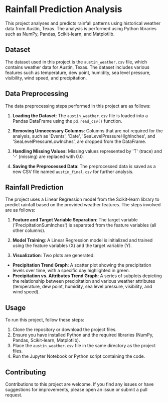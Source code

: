 # Rainfall Prediction Analysis

This project analyses and predicts rainfall patterns using historical weather data from Austin, Texas. The analysis is performed using Python libraries such as NumPy, Pandas, Scikit-learn, and Matplotlib.

## Dataset

The dataset used in this project is the `austin_weather.csv` file, which contains weather data for Austin, Texas. The dataset includes various features such as temperature, dew point, humidity, sea level pressure, visibility, wind speed, and precipitation.

## Data Preprocessing

The data preprocessing steps performed in this project are as follows:

1. **Loading the Dataset**: The `austin_weather.csv` file is loaded into a Pandas DataFrame using the `pd.read_csv()` function.

2. **Removing Unnecessary Columns**: Columns that are not required for the analysis, such as 'Events', 'Date', 'SeaLevelPressureHighInches', and 'SeaLevelPressureLowInches', are dropped from the DataFrame.

3. **Handling Missing Values**: Missing values represented by 'T' (trace) and '-' (missing) are replaced with 0.0.

4. **Saving the Preprocessed Data**: The preprocessed data is saved as a new CSV file named `austin_final.csv` for further analysis.

## Rainfall Prediction

The project uses a Linear Regression model from the Scikit-learn library to predict rainfall based on the provided weather features. The steps involved are as follows:

1. **Feature and Target Variable Separation**: The target variable ('PrecipitationSumInches') is separated from the feature variables (all other columns).

2. **Model Training**: A Linear Regression model is initialized and trained using the feature variables (X) and the target variable (Y).

3. **Visualization**: Two plots are generated:
  - **Precipitation Trend Graph**: A scatter plot showing the precipitation levels over time, with a specific day highlighted in green.
  - **Precipitation vs. Attributes Trend Graph**: A series of subplots depicting the relationship between precipitation and various weather attributes (temperature, dew point, humidity, sea level pressure, visibility, and wind speed).

## Usage

To run this project, follow these steps:

1. Clone the repository or download the project files.
2. Ensure you have installed Python and the required libraries (NumPy, Pandas, Scikit-learn, Matplotlib).
3. Place the `austin_weather.csv` file in the same directory as the project files.
4. Run the Jupyter Notebook or Python script containing the code.

## Contributing

Contributions to this project are welcome. If you find any issues or have suggestions for improvements, please open an issue or submit a pull request.
